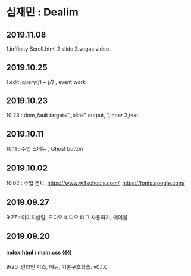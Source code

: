 # 심재민 : Dealim

## 2019.11.08
1.inffinity Scroll.html 2.slide 3.vegas video

## 2019.10.25
1.edit jquery(j1 ~ j7) , event work

## 2019.10.23
10.23 : dom_fault      target="_blink"   output, 1,inner  2,text

## 2019.10.11
10.11 : 수업 소메뉴 , Ghost button

## 2019.10.02
10.02 : 수업 폰트, https://www.w3schools.com/, https://fonts.google.com/

## 2019.09.27
9.27 : 이미지삽입, 오디오 비디오 태그 사용하기, 테이블

## 2019.09.20
#### index.html / main.css 생성
9/20 :인라인 박스, 메뉴, 기본구조학습.
v0.1.0
